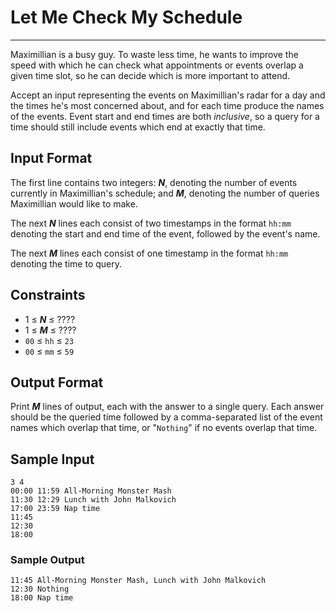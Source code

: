 # Let Me Check My Schedule

---

Maximillian is a busy guy. To waste less time, he wants to improve the speed with which he can check what appointments or events overlap a given time slot, so he can decide which is more important to attend.

Accept an input representing the events on Maximillian's radar for a day and the times he's most concerned about, and for each time produce the names of the events. Event start and end times are both *inclusive*, so a query for a time should still include events which end at exactly that time.

## Input Format

The first line contains two integers: ***N***, denoting the number of events currently in Maximillian's schedule; and ***M***, denoting the number of queries Maximillian would like to make.

The next ***N*** lines each consist of two timestamps in the format `hh:mm` denoting the start and end time of the event, followed by the event's name.

The next ***M*** lines each consist of one timestamp in the format `hh:mm` denoting the time to query.

## Constraints

- 1 &le; ***N*** &le; ????
- 1 &le; ***M*** &le; ????
- `00` &le; `hh` &le; `23`
- `00` &le; `mm` &le; `59`

## Output Format

Print ***M*** lines of output, each with the answer to a single query. Each answer should be the queried time followed by a comma-separated list of the event names which overlap that time, or "`Nothing`" if no events overlap that time.

## Sample Input
```
3 4
00:00 11:59 All-Morning Monster Mash
11:30 12:29 Lunch with John Malkovich
17:00 23:59 Nap time
11:45
12:30
18:00
```
### Sample Output
```  
11:45 All-Morning Monster Mash, Lunch with John Malkovich
12:30 Nothing
18:00 Nap time
```
